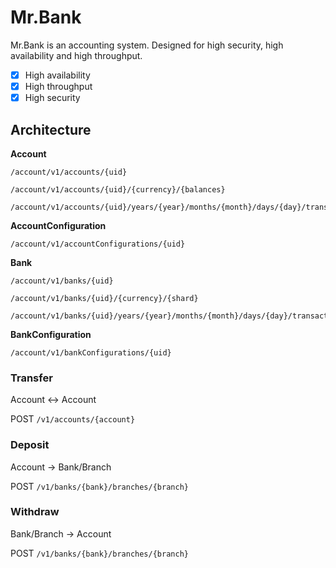 # Mr.Bank

Mr.Bank is an accounting system.
Designed for high security, high availability and high throughput.

- [x] High availability
- [x] High throughput
- [x] High security

## Architecture

__Account__
```
/account/v1/accounts/{uid}
```

```
/account/v1/accounts/{uid}/{currency}/{balances}
```

```
/account/v1/accounts/{uid}/years/{year}/months/{month}/days/{day}/transactions/{transaction}
```

__AccountConfiguration__
```
/account/v1/accountConfigurations/{uid}
```

__Bank__
```
/account/v1/banks/{uid}
```

```
/account/v1/banks/{uid}/{currency}/{shard}
```

```
/account/v1/banks/{uid}/years/{year}/months/{month}/days/{day}/transactions/{transaction}
```

__BankConfiguration__
```
/account/v1/bankConfigurations/{uid}
```


### Transfer

Account  <->  Account

POST `/v1/accounts/{account}`

### Deposit

Account  ->  Bank/Branch

POST `/v1/banks/{bank}/branches/{branch}`

### Withdraw

Bank/Branch  ->  Account

POST `/v1/banks/{bank}/branches/{branch}`
